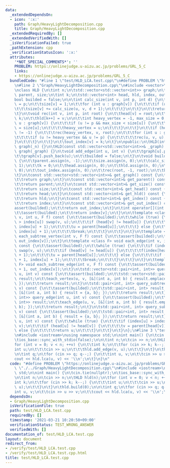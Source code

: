 ```yaml
---
data:
  _extendedDependsOn:
  - icon: ':x:'
    path: Graph/HeavyLightDecomposition.cpp
    title: Graph/HeavyLightDecomposition.cpp
  _extendedRequiredBy: []
  _extendedVerifiedWith: []
  _isVerificationFailed: true
  _pathExtension: cpp
  _verificationStatusIcon: ':x:'
  attributes:
    '*NOT_SPECIAL_COMMENTS*': ''
    PROBLEM: https://onlinejudge.u-aizu.ac.jp/problems/GRL_5_C
    links:
    - https://onlinejudge.u-aizu.ac.jp/problems/GRL_5_C
  bundledCode: "#line 1 \"test/HLD_LCA.test.cpp\"\n#define PROBLEM \"https://onlinejudge.u-aizu.ac.jp/problems/GRL_5_C\"\
    \n#line 2 \"Graph/HeavyLightDecomposition.cpp\"\n#include <vector>\n#include <cassert>\n\
    \nclass HLD {\n\tint n;\n\tstd::vector<std::vector<int>> graph;\n\tstd::vector<int>\
    \ parent, size;\n\tint k;\n\tstd::vector<int> head, hld, index, out_index;\n\t\
    bool builded = false;\n\n\tint calc_size(int v, int p, int d) {\n\t\tparent[v]\
    \ = p;\n\t\tsize[v] = 1;\n\t\tfor (int u : graph[v]) {\n\t\t\tif (u != p) {\n\t\
    \t\t\tsize[v] += calc_size(u, v, d + 1);\n\t\t\t}\n\t\t}\n\t\treturn size[v];\n\
    \t}\n\tvoid rec(int v, int p, int root) {\n\t\thead[v] = root;\n\t\tindex[v] =\
    \ k;\n\t\thld[k++] = v;\n\n\t\tint heavy_vertex = -1, max_size = 0;\n\t\tfor (int\
    \ u : graph[v]) {\n\t\t\tif (u != p && max_size < size[u]) {\n\t\t\t\tmax_size\
    \ = size[u];\n\t\t\t\theavy_vertex = u;\n\t\t\t}\n\t\t}\n\t\tif (heavy_vertex\
    \ != -1) {\n\t\t\trec(heavy_vertex, v, root);\n\t\t\tfor (int u : graph[v]) {\n\
    \t\t\t\tif (u != heavy_vertex && u != p) {\n\t\t\t\t\trec(u, v, u);\n\t\t\t\t\
    }\n\t\t\t}\n\t\t}\n\t\tout_index[v] = k;\n\t}\n\npublic:\n\tHLD(int _n) : n(_n),\
    \ graph(_n) {}\n\tHLD(const std::vector<std::vector<int>>& _graph) : n(_graph.size()),\
    \ graph(_graph) {}\n\tvoid add_edge(int u, int v) {\n\t\tgraph[u].push_back(v);\n\
    \t\tgraph[v].push_back(u);\n\t\tbuilded = false;\n\t}\n\tvoid build(int root)\
    \ {\n\t\tparent.assign(n, -1);\n\t\tsize.assign(n, 0);\n\t\tcalc_size(root, -1,\
    \ 1);\n\t\tk = 0;\n\t\thead.assign(n, 0);\n\t\thld.assign(n, 0);\n\t\tindex.assign(n,\
    \ 0);\n\t\tout_index.assign(n, 0);\n\t\trec(root, -1, root);\n\t\tbuilded = true;\n\
    \t}\n\tconst std::vector<std::vector<int>>& get_graph() const {\n\t\tassert(builded);\n\
    \t\treturn graph;\n\t}\n\tconst std::vector<int>& get_parent() const {\n\t\tassert(builded);\n\
    \t\treturn parent;\n\t}\n\tconst std::vector<int>& get_size() const {\n\t\tassert(builded);\n\
    \t\treturn size;\n\t}\n\tconst std::vector<int>& get_head() const {\n\t\tassert(builded);\n\
    \t\treturn head;\n\t}\n\tconst std::vector<int>& get_hld() const {\n\t\tassert(builded);\n\
    \t\treturn hld;\n\t}\n\tconst std::vector<int>& get_index() const {\n\t\tassert(builded);\n\
    \t\treturn index;\n\t}\n\tconst std::vector<int>& get_out_index() const {\n\t\t\
    assert(builded);\n\t\treturn out_index;\n\t}\n\tint operator[](int v) const {\n\
    \t\tassert(builded);\n\t\treturn index[v];\n\t}\n\n\ttemplate <class F> void each_vertex(int\
    \ v, int u, F f) const {\n\t\tassert(builded);\n\t\twhile (true) {\n\t\t\tif (index[v]\
    \ > index[u]) swap(v, u);\n\t\t\tif (head[v] != head[u]) {\n\t\t\t\tf(index[head[u]],\
    \ index[u] + 1);\n\t\t\t\tu = parent[head[u]];\n\t\t\t} else {\n\t\t\t\tf(index[v],\
    \ index[u] + 1);\n\t\t\t\tbreak;\n\t\t\t}\n\t\t}\n\t}\n\ttemplate <class F> void\
    \ each_subtree_vertex(int v, F f) const {\n\t\tassert(builded);\n\t\tf(index[v],\
    \ out_index[v]);\n\t}\n\ttemplate <class F> void each_edge(int v, int u, F f)\
    \ const {\n\t\tassert(builded);\n\t\twhile (true) {\n\t\t\tif (index[v] > index[u])\
    \ swap(v, u);\n\t\t\tif (head[v] != head[u]) {\n\t\t\t\tf(index[head[u]], index[u]\
    \ + 1);\n\t\t\t\tu = parent[head[u]];\n\t\t\t} else {\n\t\t\t\tif (v != u) f(index[v]\
    \ + 1, index[u] + 1);\n\t\t\t\tbreak;\n\t\t\t}\n\t\t}\n\t}\n\ttemplate <class\
    \ F> void each_subtree_edge(int v, F f) const {\n\t\tassert(builded);\n\t\tf(index[v]\
    \ + 1, out_index[v]);\n\t}\n\tstd::vector<std::pair<int, int>> query_vertex(int\
    \ u, int v) const {\n\t\tassert(builded);\n\t\tstd::vector<std::pair<int, int>>\
    \ result;\n\t\teach_vertex(u, v, [&](int a, int b) { result.emplace_back(a, b);\
    \ });\n\t\treturn result;\n\t}\n\tstd::pair<int, int> query_subtree_vertex(int\
    \ v) const {\n\t\tassert(builded);\n\t\tstd::pair<int, int> result;\n\t\teach_subtree_vertex(v,\
    \ [&](int a, int b) { result = {a, b}; });\n\t\treturn result;\n\t}\n\tstd::vector<std::pair<int,\
    \ int>> query_edge(int u, int v) const {\n\t\tassert(builded);\n\t\tstd::vector<std::pair<int,\
    \ int>> result;\n\t\teach_edge(u, v, [&](int a, int b) { result.emplace_back(a,\
    \ b); });\n\t\treturn result;\n\t}\n\tstd::pair<int, int> query_subtree_edge(int\
    \ v) const {\n\t\tassert(builded);\n\t\tstd::pair<int, int> result;\n\t\teach_subtree_edge(v,\
    \ [&](int a, int b) { result = {a, b}; });\n\t\treturn result;\n\t}\n\tint lca(int\
    \ u, int v) const {\n\t\twhile (true) {\n\t\t\tif (index[u] > index[v]) swap(u,\
    \ v);\n\t\t\tif (head[u] != head[v]) {\n\t\t\t\tv = parent[head[v]];\n\t\t\t}\
    \ else {\n\t\t\t\treturn u;\n\t\t\t}\n\t\t}\n\t}\n};\n#line 3 \"test/HLD_LCA.test.cpp\"\
    \n#include <iostream>\nusing namespace std;\n\nint main() {\n\tcin.tie(nullptr);\n\
    \tios_base::sync_with_stdio(false);\n\n\tint n;\n\tcin >> n;\n\tHLD hld(n);\n\t\
    for (int v = 0; v < n; ++v) {\n\t\tint k;\n\t\tfor (cin >> k; k--;) {\n\t\t\t\
    int u;\n\t\t\tcin >> u;\n\t\t\thld.add_edge(v, u);\n\t\t}\n\t}\n\thld.build(0);\n\
    \n\tint q;\n\tfor (cin >> q; q--;) {\n\t\tint u, v;\n\t\tcin >> u >> v;\n\t\t\
    cout << hld.lca(u, v) << '\\n';\n\t}\n}\n"
  code: "#define PROBLEM \"https://onlinejudge.u-aizu.ac.jp/problems/GRL_5_C\"\n#include\
    \ \"./../Graph/HeavyLightDecomposition.cpp\"\n#include <iostream>\nusing namespace\
    \ std;\n\nint main() {\n\tcin.tie(nullptr);\n\tios_base::sync_with_stdio(false);\n\
    \n\tint n;\n\tcin >> n;\n\tHLD hld(n);\n\tfor (int v = 0; v < n; ++v) {\n\t\t\
    int k;\n\t\tfor (cin >> k; k--;) {\n\t\t\tint u;\n\t\t\tcin >> u;\n\t\t\thld.add_edge(v,\
    \ u);\n\t\t}\n\t}\n\thld.build(0);\n\n\tint q;\n\tfor (cin >> q; q--;) {\n\t\t\
    int u, v;\n\t\tcin >> u >> v;\n\t\tcout << hld.lca(u, v) << '\\n';\n\t}\n}"
  dependsOn:
  - Graph/HeavyLightDecomposition.cpp
  isVerificationFile: true
  path: test/HLD_LCA.test.cpp
  requiredBy: []
  timestamp: '2021-03-21 10:20:50+09:00'
  verificationStatus: TEST_WRONG_ANSWER
  verifiedWith: []
documentation_of: test/HLD_LCA.test.cpp
layout: document
redirect_from:
- /verify/test/HLD_LCA.test.cpp
- /verify/test/HLD_LCA.test.cpp.html
title: test/HLD_LCA.test.cpp
---
```

